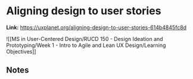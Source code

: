 # Aligning design to user stories
**Link:** https://uxplanet.org/aligning-design-to-user-stories-614b4845fc8d

![[MS in User-Centered Design/RUCD 150 - Design Ideation and Prototyping/Week 1 - Intro to Agile and Lean UX Design/Learning Objectives]]

## Notes

